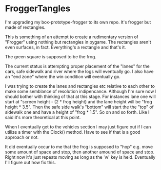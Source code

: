 # FroggerTangles
I'm upgrading my box-prototype-frogger to its own repo. It's frogger but made of rectangles. 

This is something of an attempt to create a rudimentary version of "Frogger" using nothing but rectangles in pygame. The rectangles aren't even surfaces, in fact. Everything's a rectangle and that's it.

The green square is supposed to be the frog. 

The current status is attempting proper placement of the "lanes" for the cars, safe sidewalk and river where the logs will eventually go. I also have an "end zone" where the win condition will eventually go.

I was trying to create the lanes and rectangles etc relative to each other to make some semblance of resolution indipencance. Although I'm sure now I should bother with thinking of that at this stage. For instances lane one will start at "screen height - (2 * frog height) and the lane height will be "frog height * 3.5". Then the safe side walk's "bottom" will start the the "top" of sidewalk one and have a height of "frog * 1.5". So on and so forth. Like I said it's more theoretical at this point.

When I eventually get to the vehicles section I may just figure out if I can utilize a timer with the Clock() method. Have to see if that is a good approach or not.

It did eventually occur to me that the frog is supposed to "hop" e.g. move some amount of space and stop, then another amound of space and stop. Right now it's just repeats moving as long as the 'w' key is held. Eventually I'll figure out how fix this.